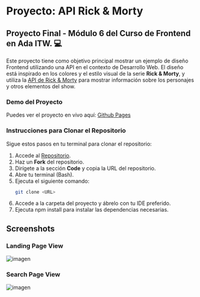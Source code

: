 
# Proyecto: API Rick & Morty

## Proyecto Final - Módulo 6 del Curso de Frontend en Ada ITW. 💻

Este proyecto tiene como objetivo principal mostrar un ejemplo de diseño Frontend utilizando una API en el contexto de Desarrollo Web. El diseño está inspirado en los colores y el estilo visual de la serie **Rick & Morty**, y utiliza la [API de Rick & Morty](https://rickandmortyapi.com/documentation/) para mostrar información sobre los personajes y otros elementos del show.

### Demo del Proyecto

Puedes ver el proyecto en vivo aquí: [Github Pages](https://pame-85.github.io/Proyecto-4-Api-Rick-Morty/)

### Instrucciones para Clonar el Repositorio

Sigue estos pasos en tu terminal para clonar el repositorio:

1. Accede al [Repositorio](git@github.com:Pame-85/Proyecto-4-Api-Rick-Morty.git).
2. Haz un **Fork** del repositorio.
3. Dirígete a la sección **Code** y copia la URL del repositorio.
4. Abre tu terminal (Bash).
5. Ejecuta el siguiente comando:
   ```bash
   git clone <URL>
6. Accede a la carpeta del proyecto y ábrelo con tu IDE preferido.
7. Ejecuta npm install para instalar las dependencias necesarias.

## Screenshots

### Landing Page View

![imagen](/image/gral.rick.png)

### Search Page View

![imagen](/image/search.morty.png)

